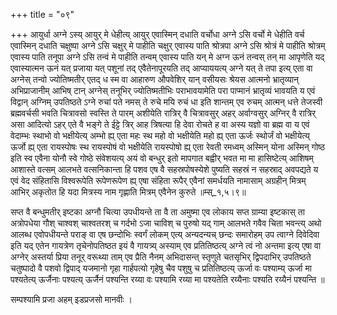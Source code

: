 +++
title = "०९"

+++
आयुर्धा अग्ने ऽस्य् आयुर् मे धेहीत्य् आयुर् एवास्मिन् दधाति वर्चोधा अग्ने ऽसि वर्चो मे धेहीति वर्च एवास्मिन् दधाति चक्षुष्पा अग्ने ऽसि चक्षुर् मे पाहीति चक्षुर् एवास्य पाति श्रोत्रपा अग्ने ऽसि श्रोत्रं मे पाहीति श्रोत्रम् एवास्य पाति तनूपा अग्ने ऽसि तन्वं मे पाहीति तन्वम् एवास्य पाति यन् मे अग्न ऊनं तन्वस् तन् मा आपृणेति यद् एवास्यात्मन ऊनं यत् प्रजाया यत् पशूनां तद् एवैतेनापूरयति तद् आप्याययत्य् अग्ने यत् ते तपा इत्य् एता वा अग्नेस् तन्वो ज्योतिष्मतीर् एतद् ध स्म वा आहारुण औपवेशिर् यान् वसीयसः श्रेयस आत्मनो भ्रातृव्यान् अभिप्राजानीम् आभिष् टान् अग्नेस् तनूभिर् ज्योतिष्मतीभिः पराभावयामेति परा पाप्मानं भ्रातृव्यं भावयति य एवं विद्वान् अग्निम् उपतिष्ठते ऽग्ने रुचां पते नमस् ते रुचे मयि रुचं धा इति शान्तम् एव रुचम् आत्मन् धत्ते तेजस्वी ब्रह्मवर्चसी भवति चित्रावसो स्वस्ति ते पारम् अशीयेति रात्रिर् वै चित्रावसुर् अहर् अर्वाग्वसुर् अग्निर् वै रात्रिर् असा आदित्यो ऽहर् एते वै भङ्गे ते ईट्टे त्रिर् आह त्रिषत्या हि देवा रोचते ह वा अस्य यज्ञो वा ब्रह्म वा य एवं वेदाम्भः स्थाभो वो भक्षीयेत्य् अम्भो ह्य् एता महः स्थ महो वो भक्षीयेति महो ह्य् एता ऊर्जः स्थोर्जं वो भक्षीयेत्य् ऊर्जो ह्य् एता रायस्पोषः स्थ रायस्पोषं वो भक्षीयेति रायस्पोषो ह्य् एता रेवती रमध्वम् अस्मिन् योना अस्मिन् गोष्ठ इति स्व एवैना योनौ स्वे गोष्ठे संवेशयत्य् अयं वो बन्धुर् इतो मापगात बह्वीर् भवत मा मा हासिष्टेत्य् आशिषम् आशास्ते वत्सम् आलभते वत्सनिकान्ता हि पशव एष वै सहस्रपोषस्येशे पुष्यति सहस्रं न सहस्राद् अवपद्यते य एवं वेद संहितासि विश्वरूपेति रूपेणरूपेण ह्य् एषा संहिता रूपैर् एवैनां समर्धयति नामासाम् अग्रहीन् मित्रम् आभिर् अकृतोत हि यदा मित्रस्य नाम गृह्णाति मित्रम् एवैनेन कुरुते ॥म्स्_१,५।९॥  
    
सप्त वै बन्धुमतीर् इष्टका अग्नौ चित्या उपधीयन्ते ता वै ता अमुष्मा एव लोकाय सप्त ग्राम्या इष्टकास् ता अत्रोपधेया गौश् चाश्वश् चाश्वतरश् च गर्दभो ऽजा चाविश् च पुरुषो यद् गाम् आलभते गवैव चिता भवन्त्य् अथो आलब्ध एवोपधीयन्ते पराङ् वा एष छन्दोभिः स्वर्गं लोकम् एत्य् अन्यदन्यच् छन्दः समारोहम् उप त्वाग्ने दिवेदिवा इति यद् एतेन गायत्रेण तृचेनोपतिष्ठत इयं वै गायत्र्य् अस्याम् एव प्रतितिष्ठत्य् अग्ने त्वं नो अन्तमा इत्य् एषा वा अग्नेर् अस्तर्या प्रिया तनूर् वरूथ्या ताम् एव प्रैति नैनम् अभिदासन्त् स्तृणुते चतसृभिर् द्विपदाभिर् उपतिष्ठते चतुष्पादो वै पशवो द्विपाद् यजमानो गृहा गार्हपत्यो गृहेषु चैव पशुषु च प्रतितिष्ठत्य् ऊर्जा वः पश्याम्य् ऊर्जा मा पश्यतेत्य् ऊर्जैनाः पश्यत्य् ऊर्जैनं पश्यन्ति रय्या वः पश्यामि रय्या मा पश्यतेति रय्यैनाः पश्यति रय्यैनं पश्यन्ति ॥  
    
  
सम्पश्यामि प्रजा अहम् इडप्रजसो मानवीः ।  

